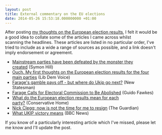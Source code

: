 ```yaml
---
layout: post
title: External commentary on the EU elections
date: 2014-05-26 15:53:18.000000000 +01:00
---
```


After posting [my thoughts on the European election results](/2014/05/26/european-election-results-2014/), I felt it would be a good idea to collate some of the articles I came across whilst scanning the headlines. These articles are listed in no particular order, I've tried to include as a wide a range of sources as possible, and a link doesn't imply endorsement or agreement.

 * [Mainstream parties have been defeated by the monster they created](http://symonhill.wordpress.com/2014/05/26/mainstream-parties-have-been-defeated-by-the-monster-they-created/) (Symon Hill)
 * [Ouch. My first thoughts on the European election results for the four main parties](http://www.libdemvoice.org/opinion-an-open-letter-to-nick-clegg-40340.html) (Lib Dem Voice)
 * [Farage's gamble pays off - but where do Ukip go next?](http://www.newstatesman.com/politics/2014/05/farages-gamble-pays-where-do-ukip-go-next) (New Statesman)
 * [Farage Calls for Electoral Commission to Be Abolished](http://order-order.com/2014/05/26/exc-farage-calls-for-electoral-commission-to-be-abolished/) (Guido Fawkes)
 * [What do the European election results mean for each party?](http://www.conservativehome.com/thetorydiary/2014/05/what-do-the-european-election-results-mean-for-each-party.html) (Conservative Home)
 * [Nick Clegg: now is not the time for me to resign](http://www.theguardian.com/politics/2014/may/26/nick-clegg-now-not-time-resign-lib-dem-leader-election-results) (The Guardian)
 * [What UKIP victory means](http://www.bbc.co.uk/news/uk-politics-27572878) (BBC News)

If you know of a particularly interesting article which I've missed, please let me know and I'll update the post.
